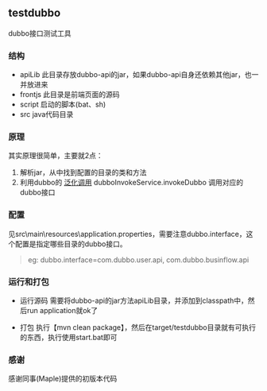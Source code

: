 ## testdubbo

dubbo接口测试工具  


### 结构
- apiLib 此目录存放dubbo-api的jar，如果dubbo-api自身还依赖其他jar，也一并放进来
- frontjs 此目录是前端页面的源码
- script 启动的脚本(bat、sh)
- src java代码目录


### 原理
其实原理很简单，主要就2点：  

1.  解析jar，从中找到配置的目录的类和方法
2.  利用dubbo的 [泛化调用](http://dubbo.apache.org/zh-cn/docs/user/demos/generic-service.html) dubboInvokeService.invokeDubbo 调用对应的dubbo接口


### 配置
见src\main\resources\application.properties，需要注意dubbo.interface，这个配置是指定哪些目录的dubbo接口。
> eg: dubbo.interface=com.dubbo.user.api, com.dubbo.businflow.api


### 运行和打包
- 运行源码
   需要将dubbo-api的jar方法apiLib目录，并添加到classpath中，然后run application就ok了

- 打包
执行【mvn clean package】，然后在target/testdubbo目录就有可执行的东西，执行使用start.bat即可


### 感谢
感谢同事(Maple)提供的初版本代码
